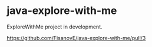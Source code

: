# java-explore-with-me
ExploreWithMe project in development.

https://github.com/FisanovE/java-explore-with-me/pull/3
